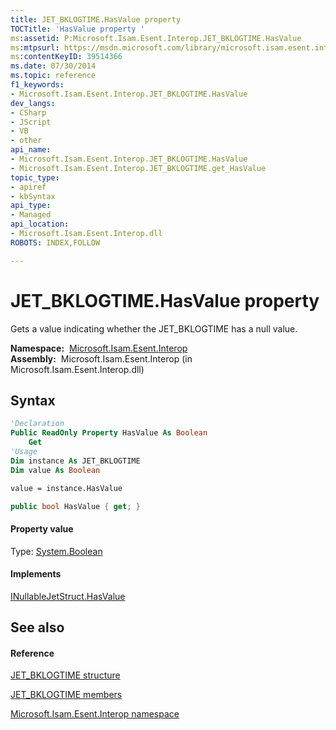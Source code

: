 ```yaml
---
title: JET_BKLOGTIME.HasValue property 
TOCTitle: 'HasValue property '
ms:assetid: P:Microsoft.Isam.Esent.Interop.JET_BKLOGTIME.HasValue
ms:mtpsurl: https://msdn.microsoft.com/library/microsoft.isam.esent.interop.jet_bklogtime.hasvalue(v=EXCHG.10)
ms:contentKeyID: 39514366
ms.date: 07/30/2014
ms.topic: reference
f1_keywords:
- Microsoft.Isam.Esent.Interop.JET_BKLOGTIME.HasValue
dev_langs:
- CSharp
- JScript
- VB
- other
api_name: 
- Microsoft.Isam.Esent.Interop.JET_BKLOGTIME.HasValue
- Microsoft.Isam.Esent.Interop.JET_BKLOGTIME.get_HasValue
topic_type: 
- apiref
- kbSyntax
api_type: 
- Managed
api_location: 
- Microsoft.Isam.Esent.Interop.dll
ROBOTS: INDEX,FOLLOW

---
```


# JET_BKLOGTIME.HasValue property

Gets a value indicating whether the JET_BKLOGTIME has a null value.

**Namespace:**  [Microsoft.Isam.Esent.Interop](./microsoft.isam.esent.interop-namespace.md)  
**Assembly:**  Microsoft.Isam.Esent.Interop (in Microsoft.Isam.Esent.Interop.dll)

## Syntax

``` vb
'Declaration
Public ReadOnly Property HasValue As Boolean
    Get
'Usage
Dim instance As JET_BKLOGTIME
Dim value As Boolean

value = instance.HasValue
```

``` csharp
public bool HasValue { get; }
```

#### Property value

Type: [System.Boolean](/dotnet/api/system.boolean)  

#### Implements

[INullableJetStruct.HasValue](./inullablejetstruct.hasvalue-property.md)  

## See also

#### Reference

[JET_BKLOGTIME structure](./jet-bklogtime-structure2.md)

[JET_BKLOGTIME members](./jet-bklogtime-members.md)

[Microsoft.Isam.Esent.Interop namespace](./microsoft.isam.esent.interop-namespace.md)